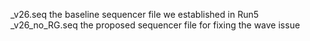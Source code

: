 _v26.seq        the baseline sequencer file we established in Run5
_v26_no_RG.seq      the proposed sequencer file for fixing the wave issue
